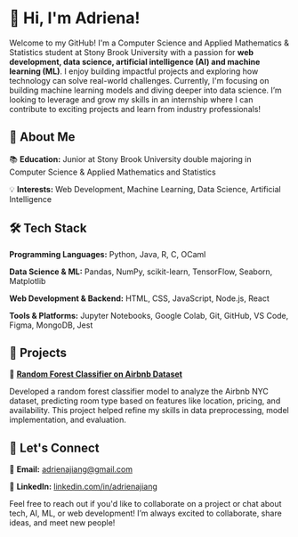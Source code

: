 # 👋 Hi, I'm Adriena!

Welcome to my GitHub! I'm a Computer Science and Applied Mathematics & Statistics student at Stony Brook University with a passion for **web development, data science, artificial intelligence (AI) and machine learning (ML)**. I enjoy building impactful projects and exploring how technology can solve real-world challenges. Currently, I'm focusing on building machine learning models and diving deeper into data science. I’m looking to leverage and grow my skills in an internship where I can contribute to exciting projects and learn from industry professionals!

## 🌟 About Me
📚 **Education:** Junior at Stony Brook University double majoring in Computer Science & Applied Mathematics and Statistics    

💡 **Interests:** Web Development, Machine Learning, Data Science, Artificial Intelligence


## 🛠 Tech Stack

**Programming Languages:** Python, Java, R, C, OCaml  

**Data Science & ML:** Pandas, NumPy, scikit-learn, TensorFlow, Seaborn, Matplotlib  

**Web Development & Backend:** HTML, CSS, JavaScript, Node.js, React  

**Tools & Platforms:** Jupyter Notebooks, Google Colab, Git, GitHub, VS Code, Figma, MongoDB, Jest


## 📂 Projects

📌 **[Random Forest Classifier on Airbnb Dataset](#)** 

Developed a random forest classifier model to analyze the Airbnb NYC dataset, predicting room type based on features like location, pricing, and availability. This project helped refine my skills in data preprocessing, model implementation, and evaluation.

## 🤝 Let's Connect

📧 **Email:** adrienajiang@gmail.com  

💼 **LinkedIn:** [linkedin.com/in/adrienajiang](https://www.linkedin.com/in/adrienajiang/)  

Feel free to reach out if you'd like to collaborate on a project or chat about tech, AI, ML, or web development! I’m always excited to collaborate, share ideas, and meet new people!


<!--
**adrienajiang/AdrienaJiang** is a ✨ _special_ ✨ repository because its `README.md` (this file) appears on your GitHub profile.

Here are some ideas to get you started:

- 🔭 I’m currently working on ...
- 🌱 I’m currently learning ...
- 👯 I’m looking to collaborate on ...
- 🤔 I’m looking for help with ...
- 💬 Ask me about ...
- 📫 How to reach me: ...
- 😄 Pronouns: ...
- ⚡ Fun fact: ...
-->
